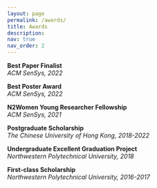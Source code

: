 ```yaml
---
layout: page
permalink: /awards/
title: Awards
description: 
nav: true
nav_order: 2
---
```


**Best Paper Finalist**\
*ACM SenSys, 2022*

**Best Poster Award**\
*ACM SenSys, 2022*

**N2Women Young Researcher Fellowship**\
*ACM SenSys, 2021*

**Postgraduate Scholarship**\
*The Chinese University of Hong Kong, 2018-2022*

**Undergraduate Excellent Graduation Project**\
*Northwestern Polytechnical University, 2018*

**First-class Scholarship**\
*Northwestern Polytechnical University, 2016-2017*
